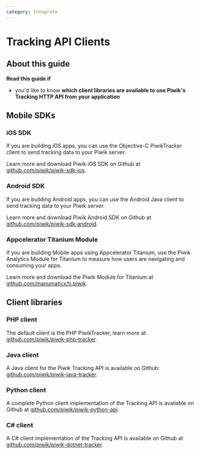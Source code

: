 ```yaml
---
category: Integrate
---
```

# Tracking API Clients

## About this guide

**Read this guide if**

* you'd like to know **which client libraries are available to use Piwik's Tracking HTTP API from your application**

## Mobile SDKs

### iOS SDK

If you are building iOS apps, you can use the Objective-C PiwikTracker client to send tracking data to your Piwik server.

Learn more and download Piwik iOS SDK on Github at [github.com/piwik/piwik-sdk-ios](https://github.com/piwik/piwik-sdk-ios).

### Android SDK

If you are building Android apps, you can use the Android Java client to send tracking data to your Piwik server.

Learn more and download Piwik Android SDK on Github at [github.com/piwik/piwik-sdk-android](https://github.com/piwik/piwik-sdk-android).

### Appcelerator Titanium Module

If you are building Mobile apps using Appcelerator Titanium, use the Piwik Analytics Module for Titanium to measure how users are navigating and consuming your apps. 

Learn more and download the Piwik Module for Titanium at [github.com/manumaticx/ti.piwik](https://github.com/manumaticx/ti.piwik).

## Client libraries

### PHP client

The default client is the PHP PiwikTracker, learn more at: [github.com/piwik/piwik-php-tracker](https://github.com/piwik/piwik-php-tracker).

### Java client

A Java client for the Piwik Tracking API is available on Github: [github.com/piwik/piwik-java-tracker](https://github.com/piwik/piwik-java-tracker).

### Python client

A complete Python client implementation of the Tracking API is available on Github at [github.com/piwik/piwik-python-api](https://github.com/piwik/piwik-python-api).

### C# client

A C# client implementation of the Tracking API is available on Github at [github.com/piwik/piwik-dotnet-tracker](https://github.com/piwik/piwik-dotnet-tracker#piwik-c-tracking-api).


